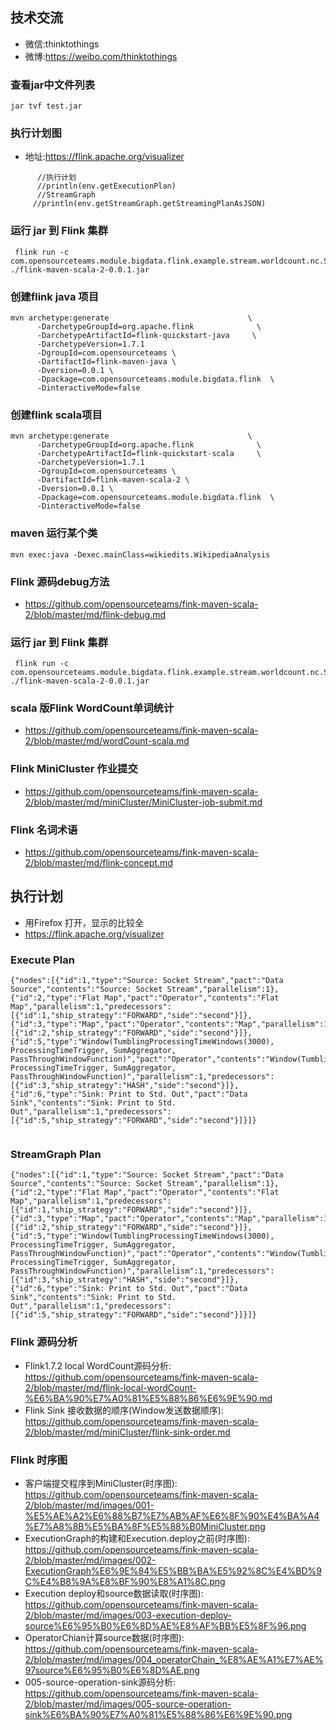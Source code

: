 ## 技术交流
- 微信:thinktothings
- 微博:https://weibo.com/thinktothings

###  查看jar中文件列表
```aidl
jar tvf test.jar 

```
### 执行计划图
- 地址:https://flink.apache.org/visualizer

```aidl
      //执行计划
      //println(env.getExecutionPlan)
      //StreamGraph
     //println(env.getStreamGraph.getStreamingPlanAsJSON)
```

### 运行 jar 到 Flink 集群
```aidl
 flink run -c  com.opensourceteams.module.bigdata.flink.example.stream.worldcount.nc.SocketWindowWordCount    ./flink-maven-scala-2-0.0.1.jar  

```

### 创建flink java 项目
```aidl
mvn archetype:generate                               \
      -DarchetypeGroupId=org.apache.flink              \
      -DarchetypeArtifactId=flink-quickstart-java     \
      -DarchetypeVersion=1.7.1
      -DgroupId=com.opensourceteams \
      -DartifactId=flink-maven-java \
      -Dversion=0.0.1 \
      -Dpackage=com.opensourceteams.module.bigdata.flink  \
      -DinteractiveMode=false

```

### 创建flink scala项目
```aidl
mvn archetype:generate                               \
      -DarchetypeGroupId=org.apache.flink              \
      -DarchetypeArtifactId=flink-quickstart-scala     \
      -DarchetypeVersion=1.7.1
      -DgroupId=com.opensourceteams \
      -DartifactId=flink-maven-scala-2 \
      -Dversion=0.0.1 \
      -Dpackage=com.opensourceteams.module.bigdata.flink  \
      -DinteractiveMode=false

```


### maven 运行某个类
```aidl
mvn exec:java -Dexec.mainClass=wikiedits.WikipediaAnalysis

```


### Flink 源码debug方法
- https://github.com/opensourceteams/fink-maven-scala-2/blob/master/md/flink-debug.md


### 运行 jar 到 Flink 集群
```aidl
 flink run -c  com.opensourceteams.module.bigdata.flink.example.stream.worldcount.nc.SocketWindowWordCount    ./flink-maven-scala-2-0.0.1.jar  

```

### scala 版Flink WordCount单词统计 
- https://github.com/opensourceteams/fink-maven-scala-2/blob/master/md/wordCount-scala.md


### Flink MiniCluster 作业提交
- https://github.com/opensourceteams/fink-maven-scala-2/blob/master/md/miniCluster/MiniCluster-job-submit.md



### Flink 名词术语
- https://github.com/opensourceteams/fink-maven-scala-2/blob/master/md/flink-concept.md

## 执行计划
- 用Firefox 打开，显示的比较全
- https://flink.apache.org/visualizer

### Execute Plan
```aidl
{"nodes":[{"id":1,"type":"Source: Socket Stream","pact":"Data Source","contents":"Source: Socket Stream","parallelism":1},{"id":2,"type":"Flat Map","pact":"Operator","contents":"Flat Map","parallelism":1,"predecessors":[{"id":1,"ship_strategy":"FORWARD","side":"second"}]},{"id":3,"type":"Map","pact":"Operator","contents":"Map","parallelism":1,"predecessors":[{"id":2,"ship_strategy":"FORWARD","side":"second"}]},{"id":5,"type":"Window(TumblingProcessingTimeWindows(3000), ProcessingTimeTrigger, SumAggregator, PassThroughWindowFunction)","pact":"Operator","contents":"Window(TumblingProcessingTimeWindows(3000), ProcessingTimeTrigger, SumAggregator, PassThroughWindowFunction)","parallelism":1,"predecessors":[{"id":3,"ship_strategy":"HASH","side":"second"}]},{"id":6,"type":"Sink: Print to Std. Out","pact":"Data Sink","contents":"Sink: Print to Std. Out","parallelism":1,"predecessors":[{"id":5,"ship_strategy":"FORWARD","side":"second"}]}]}


```

### StreamGraph Plan
```aidl
{"nodes":[{"id":1,"type":"Source: Socket Stream","pact":"Data Source","contents":"Source: Socket Stream","parallelism":1},{"id":2,"type":"Flat Map","pact":"Operator","contents":"Flat Map","parallelism":1,"predecessors":[{"id":1,"ship_strategy":"FORWARD","side":"second"}]},{"id":3,"type":"Map","pact":"Operator","contents":"Map","parallelism":1,"predecessors":[{"id":2,"ship_strategy":"FORWARD","side":"second"}]},{"id":5,"type":"Window(TumblingProcessingTimeWindows(3000), ProcessingTimeTrigger, SumAggregator, PassThroughWindowFunction)","pact":"Operator","contents":"Window(TumblingProcessingTimeWindows(3000), ProcessingTimeTrigger, SumAggregator, PassThroughWindowFunction)","parallelism":1,"predecessors":[{"id":3,"ship_strategy":"HASH","side":"second"}]},{"id":6,"type":"Sink: Print to Std. Out","pact":"Data Sink","contents":"Sink: Print to Std. Out","parallelism":1,"predecessors":[{"id":5,"ship_strategy":"FORWARD","side":"second"}]}]}

```

### Flink 源码分析
- Flink1.7.2 local WordCount源码分析: https://github.com/opensourceteams/fink-maven-scala-2/blob/master/md/flink-local-wordCount-%E6%BA%90%E7%A0%81%E5%88%86%E6%9E%90.md
- Flink Sink 接收数据的顺序(Window发送数据顺序): https://github.com/opensourceteams/fink-maven-scala-2/blob/master/md/miniCluster/flink-sink-order.md

### Flink 时序图
- 客户端提交程序到MiniCluster(时序图): https://github.com/opensourceteams/fink-maven-scala-2/blob/master/md/images/001-%E5%AE%A2%E6%88%B7%E7%AB%AF%E6%8F%90%E4%BA%A4%E7%A8%8B%E5%BA%8F%E5%88%B0MiniCluster.png
- ExecutionGraph的构建和Execution.deploy之前(时序图): https://github.com/opensourceteams/fink-maven-scala-2/blob/master/md/images/002-ExecutionGraph%E6%9E%84%E5%BB%BA%E5%92%8C%E4%BD%9C%E4%B8%9A%E8%BF%90%E8%A1%8C.png
- Execution deploy和source数据读取(时序图): https://github.com/opensourceteams/fink-maven-scala-2/blob/master/md/images/003-execution-deploy-source%E6%95%B0%E6%8D%AE%E8%AF%BB%E5%8F%96.png
- OperatorChian计算source数据(时序图): https://github.com/opensourceteams/fink-maven-scala-2/blob/master/md/images/004_operatorChain_%E8%AE%A1%E7%AE%97source%E6%95%B0%E6%8D%AE.png
- 005-source-operation-sink源码分析: https://github.com/opensourceteams/fink-maven-scala-2/blob/master/md/images/005-source-operation-sink%E6%BA%90%E7%A0%81%E5%88%86%E6%9E%90.png